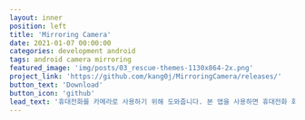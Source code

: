 ```yaml
---
layout: inner
position: left
title: 'Mirroring Camera'
date: 2021-01-07 00:00:00
categories: development android
tags: android camera mirroring
featured_image: 'img/posts/03_rescue-themes-1130x864-2x.png'
project_link: 'https://github.com/kang0j/MirroringCamera/releases/'
button_text: 'Download'
button_icon: 'github'
lead_text: '휴대전화를 카메라로 사용하기 위해 도와줍니다. 본 앱을 사용하면 휴대전화 화면에 조작부 없이 꽉 찬 카메라 화면을 띄울 수 있습니다. 이를 미러링 또는 유선 연결(권장)시 카메라처럼 사용할 수 있습니다.'
---
```

